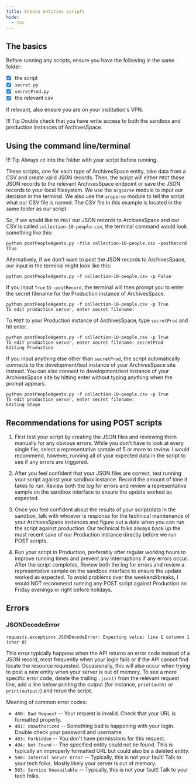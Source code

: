 ```yaml
---
title: Create entities scripts
hide:
  - toc
---
```


## The basics
Before running any scripts, ensure you have the following in the same folder:

- [x] the script
- [x] `secret.py`
- [x] `secretProd.py`
- [x] the relevant csv

If relevant, also ensure you are on your institution's VPN.

!!! Tip
    Double check that you have write access to both the sandbox and production instances of ArchivesSpace.

## Using the command line/terminal

!!! Tip
    Always `cd` into the folder with your script before running.

These scripts, one for each type of ArchivesSpace entity, take data from a CSV and create valid JSON records. Then, the script will either `POST` these JSON records to the relevant ArchivesSpace endpoint or save the JSON records to your local filesystem. We use the `argparse` module to input our decision in the terminal. We also use the `argparse` module to tell the script what our CSV file is named. The CSV file in this example is located in the same folder as our script. 

So, if we would like to `POST` our JSON records to ArchivesSpace and our CSV is called `collection-10-people.csv`, the terminal command would look something like this:

```
python postPeopleAgents.py -file collection-10-people.csv -postRecord True
```

Alternatively, if we don't want to post the JSON records to ArchivesSpace, our input in the terminal might look like this:

```
python postPeopleAgents.py -f collection-10-people.csv -p False
```

If you input `True` to `-postRecord`, the terminal will then prompt you to enter the secret filename for the Production instance of ArchivesSpace. 

```
python postPeopleAgents.py -f collection-10-people.csv -p True
To edit production server, enter secret filename: 
```

To `POST` to your Production instance of ArchivesSpace, type `secretProd` and hit enter. 
```
python postPeopleAgents.py -f collection-10-people.csv -p True
To edit production server, enter secret filename: secretProd
Editing Production
```

If you input anything else other than `secretProd`, the script automatically connects to the development/test instance of your ArchivesSpace site instead. You can also connect to development/test instance of your ArchivesSpace site by hitting enter without typing anything when the prompt appears.
```
python postPeopleAgents.py -f collection-10-people.csv -p True
To edit production server, enter secret filename:
Editing Stage
```

## Recommendations for using POST scripts

1. First test your script by creating the JSON files and reviewing them manually for any obvious errors. While you don't have to look at every single file, select a representative sample of 5 or more to review. I would recommend, however, running all of your expected data in the script to see if any errors are triggered.

2. After you feel confident that your JSON files are correct, test running your script against your sandbox instance. Record the amount of time it takes to run. Review both the log for errors and review a representative sample on the sandbox interface to ensure the update worked as expected.

3. Once you feel confident about the results of your script/data in the sandbox, talk with whoever is response for the technical maintenance of your ArchivesSpace instances and figure out a date when you can run the script against production. Our technical folks always back up the most recent save of our Production instance directly before we run POST scripts.

4. Run your script in Production, preferably after regular working hours to improve running times and prevent any interruptions if any errors occur. After the script completes, Review both the log for errors and review a representative sample on the sandbox interface to ensure the update worked as expected. To avoid problems over the weekend/breaks, I would NOT recommend running any POST script against Production on Friday evenings or right before holidays.

## Errors

### JSONDecodeError

`requests.exceptions.JSONDecodeError: Expecting value: line 1 colummn 1 (char 0)`

This error typically happens when the API returns an error code instead of a JSON record, most frequently when your login fails or if the API cannot find locate the resource requested. Occasionally, this will also occur when trying to post a new entity when your server is out of memory. To see a more specific error code, delete the trailing `.json()` from the relevant request line, add a line below printing the output (for instance, `print(auth)` or `print(output)`) and rerun the script.

Meaning of common error codes:

- `400: Bad Request` -- Your request is invalid. Check that your URL is formatted properly.
- `401: Unauthorized` -- Something bad is happening with your login. Double check your password and username.
- `403: Forbidden` -- You don't have permissions for this request.
- `404: Not Found` -- The specified entity could not be found. This is typically an improperly formatted URL but could also be a deleted entity.
- `500: Internal Server Error` -- Typically, this is not your fault! Talk to your tech folks. Mostly likely your server is out of memory.
- `503: Service Unavailable` --  Typically, this is not your fault! Talk to your tech folks.

### 
